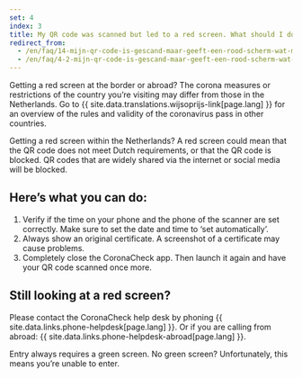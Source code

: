 ```yaml
---
set: 4
index: 3
title: My QR code was scanned but led to a red screen. What should I do?
redirect_from: 
  - /en/faq/14-mijn-qr-code-is-gescand-maar-geeft-een-rood-scherm-wat-moet-ik-doen
  - /en/faq/4-2-mijn-qr-code-is-gescand-maar-geeft-een-rood-scherm-wat-moet-ik-doen
---
```

Getting a red screen at the border or abroad? The corona measures or restrictions of the country you’re visiting may differ from those in the Netherlands. Go to {{ site.data.translations.wijsoprijs-link[page.lang] }} for an overview of the rules and validity of the coronavirus pass in other countries.

Getting a red screen within the Netherlands? A red screen could mean that the QR code does not meet Dutch requirements, or that the QR code is blocked. QR codes that are widely shared via the internet or social media will be blocked.

## Here’s what you can do:

1. Verify if the time on your phone and the phone of the scanner are set correctly. Make sure to set the date and time to ‘set automatically’.
2. Always show an original certificate. A screenshot of a certificate may cause problems.
3. Completely close the CoronaCheck app. Then launch it again and have your QR code scanned once more.

## Still looking at a red screen?

Please contact the CoronaCheck help desk by phoning {{ site.data.links.phone-helpdesk[page.lang] }}. Or if you are calling from abroad: {{ site.data.links.phone-helpdesk-abroad[page.lang] }}.

Entry always requires a green screen. No green screen? Unfortunately, this means you’re unable to enter.
